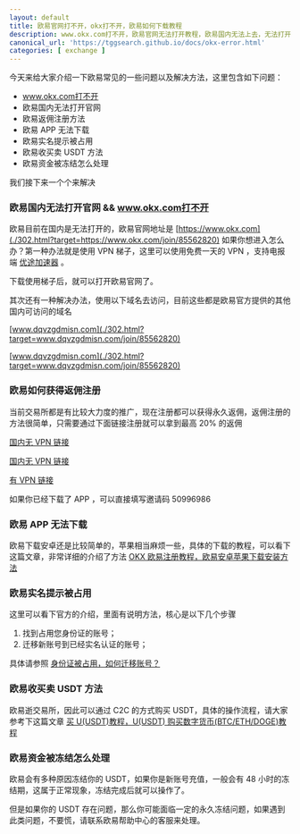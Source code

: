 ```yaml
---
layout: default
title: 欧易官网打不开，okx打不开，欧易如何下载教程
description: www.okx.com打不开，欧易官网无法打开教程，欧易国内无法上去，无法打开官网地址，欧易APP如何下载，实名被占用教程，安卓和苹果下载教程以及方法，在国内欧易使用教程。
canonical_url: 'https://tggsearch.github.io/docs/okx-error.html'
categories: [ exchange ]
---
```

今天来给大家介绍一下欧易常见的一些问题以及解决方法，这里包含如下问题：

- www.okx.com打不开
- 欧易国内无法打开官网
- 欧易返佣注册方法
- 欧易 APP 无法下载
- 欧易实名提示被占用
- 欧易收买卖 USDT 方法
- 欧易资金被冻结怎么处理

我们接下来一个个来解决

### 欧易国内无法打开官网 && www.okx.com打不开
欧易目前在国内是无法打开的，欧易官网地址是 [https://www.okx.com](./302.html?target=https://www.okx.com/join/85562820) 
如果你想进入怎么办？第一种办法就是使用 VPN 梯子，这里可以使用免费一天的 VPN ，支持电报端 [优途加速器](./302.html?target=http://www.youtujsq1.net/share.html?pid=2254819) 。

下载使用梯子后，就可以打开欧易官网了。

其次还有一种解决办法，使用以下域名去访问，目前这些都是欧易官方提供的其他国内可访问的域名


[www.dqvzgdmisn.com](./302.html?target=www.dqvzgdmisn.com/join/85562820) 

[www.dqvzgdmisn.com](./302.html?target=www.dqvzgdmisn.com/join/85562820) 


### 欧易如何获得返佣注册
当前交易所都是有比较大力度的推广，现在注册都可以获得永久返佣，返佣注册的方法很简单，只需要通过下面链接注册就可以拿到最高 20% 的返佣


[国内无 VPN 链接](./302.html?target=www.dqvzgdmisn.com/join/50996986)

[国内无 VPN 链接](./302.html?target=www.dqvzgdmisn.com/join/50996986)

[有 VPN 链接](./302.html?target=https://www.okx.com/join/50996986)

如果你已经下载了 APP ，可以直接填写邀请码 50996986

### 欧易 APP 无法下载
欧易下载安卓还是比较简单的，苹果相当麻烦一些，具体的下载的教程，可以看下这篇文章，非常详细的介绍了方法 [OKX 欧易注册教程，欧易安卓苹果下载安装方法](./okx-install.html)

### 欧易实名提示被占用
这里可以看下官方的介绍，里面有说明方法，核心是以下几个步骤

1. 找到占用您身份证的账号；
2. 迁移新账号到已经实名认证的账号；

具体请参照 [身份证被占用，如何迁移账号？](./302.html?target=https://www.okx.com/cn/help/how-can-i-transfer-my-account-if-my-id-card-is-occupied)

### 欧易收买卖 USDT 方法
欧易逝交易所，因此可以通过 C2C 的方式购买 USDT，具体的操作流程，请大家参考下这篇文章 [买 U(USDT)教程，U(USDT) 购买数字货币(BTC/ETH/DOGE)教程](./buyu-selleru.html)

### 欧易资金被冻结怎么处理
欧易会有多种原因冻结你的 USDT，如果你是新账号充值，一般会有 48 小时的冻结期，这属于正常现象，冻结完成后就可以操作了。

但是如果你的 USDT 存在问题，那么你可能面临一定的永久冻结问题，如果遇到此类问题，不要慌，请联系欧易帮助中心的客服来处理。
